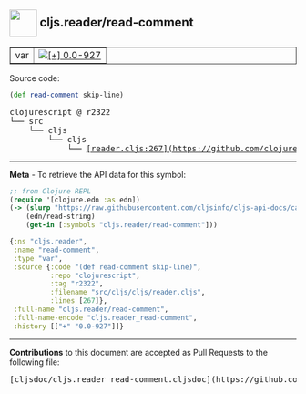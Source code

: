 ## <img width="48px" valign="middle" src="http://i.imgur.com/Hi20huC.png"> cljs.reader/read-comment

 <table border="1">
<tr>

<td>var</td>
<td><a href="https://github.com/cljsinfo/cljs-api-docs/tree/0.0-927"><img valign="middle" alt="[+] 0.0-927" src="https://img.shields.io/badge/+-0.0--927-lightgrey.svg"></a> </td>
</tr>
</table>






Source code:

```clj
(def read-comment skip-line)
```

 <pre>
clojurescript @ r2322
└── src
    └── cljs
        └── cljs
            └── <ins>[reader.cljs:267](https://github.com/clojure/clojurescript/blob/r2322/src/cljs/cljs/reader.cljs#L267)</ins>
</pre>


---

__Meta__ - To retrieve the API data for this symbol:

```clj
;; from Clojure REPL
(require '[clojure.edn :as edn])
(-> (slurp "https://raw.githubusercontent.com/cljsinfo/cljs-api-docs/catalog/cljs-api.edn")
    (edn/read-string)
    (get-in [:symbols "cljs.reader/read-comment"]))
```

```clj
{:ns "cljs.reader",
 :name "read-comment",
 :type "var",
 :source {:code "(def read-comment skip-line)",
          :repo "clojurescript",
          :tag "r2322",
          :filename "src/cljs/cljs/reader.cljs",
          :lines [267]},
 :full-name "cljs.reader/read-comment",
 :full-name-encode "cljs.reader_read-comment",
 :history [["+" "0.0-927"]]}

```

---

__Contributions__ to this document are accepted as Pull Requests to the following file:

 <pre>
[cljsdoc/cljs.reader_read-comment.cljsdoc](https://github.com/cljsinfo/cljs-api-docs/blob/master/cljsdoc/cljs.reader_read-comment.cljsdoc)
</pre>


